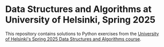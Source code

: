 # Data Structures and Algorithms at University of Helsinki, Spring 2025

This repository contains solutions to Python exercises from the [University of Helsinki's Spring 2025 Data Structures and Algorithms course](https://tira.mooc.fi/spring-2025/).
